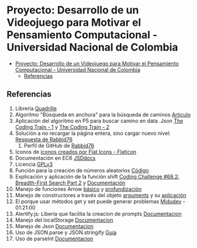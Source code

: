 # Proyecto: Desarrollo de un Videojuego para Motivar el Pensamiento Computacional - Universidad Nacional de Colombia

- [Proyecto: Desarrollo de un Videojuego para Motivar el Pensamiento Computacional - Universidad Nacional de Colombia](#proyecto-desarrollo-de-un-videojuego-para-motivar-el-pensamiento-computacional---universidad-nacional-de-colombia)
  - [Referencias](#referencias)

## Referencias

1. Librería [Quadrille](https://github.com/objetos/p5.quadrille.js/blob/main/p5.quadrille.js)
2. Algoritmo "Búsqueda en anchura" para la búsqueda de caminos [Articulo](https://es.wikipedia.org/wiki/B%C3%BAsqueda_en_anchura)
3. Aplicación del algoritmo en P5 para buscar camino en data .Json [The Coding Train - 1](https://www.youtube.com/watch?v=piBq7VD0ZSo) y [The Coding Train - 2](https://www.youtube.com/watch?v=-he67EEM6z0)
4. Solución a no recargar la página entera, sino cargar nuevo nivel: [Respuesta de Rabbid76](https://stackoverflow.com/questions/61724523/reset-sketch-in-p5js)
   1. Perfil de GitHub de [Rabbid76](https://github.com/Rabbid76)
5. Iconos de [iconos creados por Flat Icons - Flaticon](https://www.flaticon.es/iconos-gratis/)
6. Documentación en EC6 [JSDdocs](https://stackoverflow.com/questions/41715994/how-to-document-ecma6-classes-with-jsdoc)
7. Licencia [GPLv3](http://www.gnu.org/licenses/gpl.html)
8. Función para la creación de números aleatorios [Código](https://desarrolloweb.com/articulos/763.php)
9. Explicación y aplicación de la función shift
   [Coding Challenge #68.2: Breadth-First Search Part 2](https://www.youtube.com/watch?v=-he67EEM6z0) y [Documentación](https://developer.mozilla.org/es/docs/Web/JavaScript/Reference/Global_Objects/Array/shift)
10. Manejo de funciones Arrow [básico](https://javascript.info/arrow-functions-basics) y [profundización](https://javascript.info/arrow-functions)
11. Manejo de constructores a través del objeto [arguments](https://developer.mozilla.org/es/docs/Web/JavaScript/Reference/Functions/arguments) y su [aplicación](https://github.com/objetos/p5.quadrille.js/blob/main/p5.quadrille.js)
12. El porque usar métodos get y set puede generar problemas [Midudev](https://www.twitch.tv/videos/1274644444) - 01:21:00
13. Alertify.js: Liberia que facilita la creacion de prompts [Documentacion](https://alertifyjs.com/)
14. Manejo del localStorage [Documentacion](https://developer.mozilla.org/es/docs/Web/API/Window/localStorage)
15. Manejo de Json [Documentacion](https://developer.mozilla.org/es/docs/Learn/JavaScript/Objects/JSON)
16. Uso de JSON.parse y JSON.stringify [Guia](https://platzi.com/clases/2419-javascript-poo-intermedio/39813-jsonparse-y-jsonstringify/?utm_source=google&utm_medium=cpc&utm_campaign=12915366154&utm_adgroup=&utm_content=&gclid=Cj0KCQiAgP6PBhDmARIsAPWMq6kUuduSWZu4F8KdwevWM22Xa6EPxx6DVOyZqRKdwzsOSAxbBHBvISIaArccEALw_wcB&gclsrc=aw.ds)
17. Uso de parseInt [Documentacion](https://developer.mozilla.org/es/docs/Web/JavaScript/Reference/Global_Objects/parseInt)
